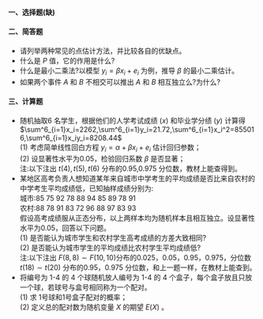 #### 一、选择题(缺)


 #### 二、简答题


 - 请列举两种常见的点估计方法，并比较各自的优缺点。
- 什么是 $P$ 值，它的作用是什么?
- 什么是最小二乘法?以模型 $y_i=\beta x_i+e_i$ 为例，推导 $\beta$ 的最小二乘估计。
- 如果两个事件 $A$ 和 $B$ 不相交可以推出 $A$ 和 $B$ 相互独立么?为什么?


 #### 三、计算题


 -  随机抽取6 名学生，根据他们的人学考试成绩 $(x)$ 和毕业学分绩 $(y)$ 计算得<br />$\sum^6_{i=1}x_i=2262,\sum^6_{i=1}y_i=21.72,\sum^6_{i=1}x_i^2=855016,\sum^6_{i=1}x_iy_i=8208.44$<br />(1) 考虑简单线性回白方程 $y_i=\alpha+\beta x_i+e_i$ 估计回归参数；<br />(2) 设显著性水平为0.05，检验回归系数 $\beta$ 是否显著；<br />注:以下注出 $t(4),t(5),t(6)$ 分布的0.95,0.975 分位数，教材上能查得到。 
-  某地区高考负责人想知道某年来自城市中学考生的平均成绩是否比来自农村的中学考生平均成绩低，已知抽样成绩分别为:<br />城市:85 75 92 78 88 94 85 89 78 91<br />农村:88 78 91 83 72 96 88 97 83 93<br />假设高考成绩服从正态分布，以上两样本均为随机样本且相互独立。设显著性水平为0.05，回答以下问题。<br />(1) 是否能认为城市学生和农村学生高考成绩的方差大致相同?<br />(2) 是否能认为城市学生的平均成绩比农村学生平均成绩低?<br />注:以下注出 $F(8,8)\sim F(10,10)$分布的0.025，0.05，0.95，0.975，分位数 $t(18)\sim t(20)$ 分布的0.95，0.975 分位数，和上一题一样，在教材上能查到。 
-  将编号为 1-4 的 4 个球随机放人编号为 1-4 的 4 个盒子，每个盒子放且只放一个球，若球号与盒号相同称为一个配对。<br />(1) 求 1号球和1号盒子配对的概率；<br />(2) 定义总的配对数为随机变量 $X$ 的期望 $E(X)$ 。 
